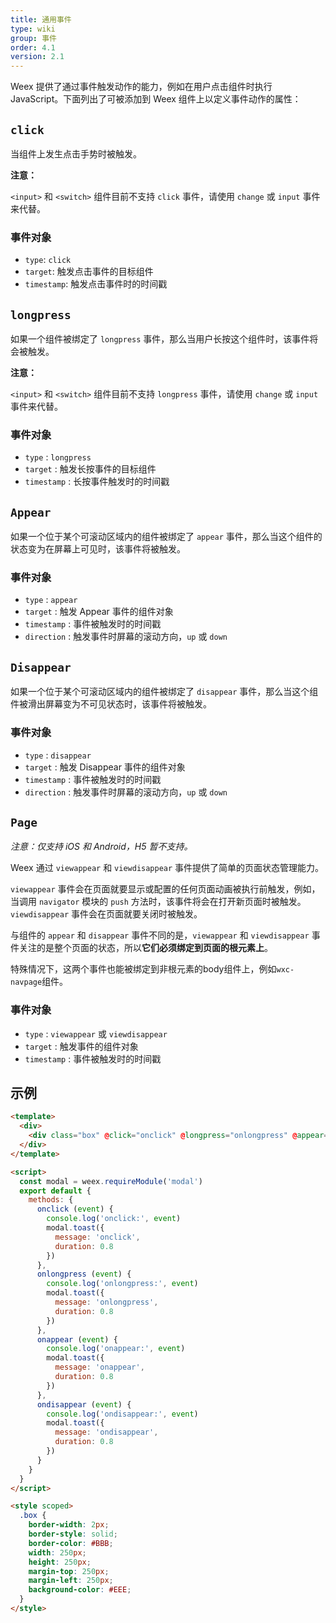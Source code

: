 ```yaml
---
title: 通用事件
type: wiki
group: 事件
order: 4.1
version: 2.1
---
```


<!-- toc -->

Weex 提供了通过事件触发动作的能力，例如在用户点击组件时执行 JavaScript。下面列出了可被添加到 Weex 组件上以定义事件动作的属性：

## `click`

当组件上发生点击手势时被触发。

**注意：**

`<input>` 和 `<switch>` 组件目前不支持 `click` 事件，请使用 `change` 或 `input` 事件来代替。

### 事件对象

- `type`: `click`
- `target`: 触发点击事件的目标组件
- `timestamp`: 触发点击事件时的时间戳


## `longpress`

如果一个组件被绑定了 `longpress` 事件，那么当用户长按这个组件时，该事件将会被触发。

**注意：**

`<input>` 和 `<switch>` 组件目前不支持 `longpress` 事件，请使用 `change` 或 `input` 事件来代替。

### 事件对象
- `type` : `longpress`
- `target` : 触发长按事件的目标组件
- `timestamp` : 长按事件触发时的时间戳

## `Appear`

如果一个位于某个可滚动区域内的组件被绑定了 `appear` 事件，那么当这个组件的状态变为在屏幕上可见时，该事件将被触发。

### 事件对象

- `type` : `appear`
- `target` : 触发 Appear 事件的组件对象
- `timestamp` : 事件被触发时的时间戳
- `direction` : 触发事件时屏幕的滚动方向，`up` 或 `down`

## `Disappear`

如果一个位于某个可滚动区域内的组件被绑定了 `disappear` 事件，那么当这个组件被滑出屏幕变为不可见状态时，该事件将被触发。

### 事件对象

- `type` : `disappear`
- `target` : 触发 Disappear 事件的组件对象
- `timestamp` : 事件被触发时的时间戳
- `direction` : 触发事件时屏幕的滚动方向，`up` 或 `down`

## `Page`

*注意：仅支持 iOS 和 Android，H5 暂不支持。*

Weex 通过 `viewappear` 和 `viewdisappear` 事件提供了简单的页面状态管理能力。

`viewappear` 事件会在页面就要显示或配置的任何页面动画被执行前触发，例如，当调用 `navigator` 模块的 `push` 方法时，该事件将会在打开新页面时被触发。`viewdisappear` 事件会在页面就要关闭时被触发。

与组件的 `appear` 和 `disappear` 事件不同的是，`viewappear` 和 `viewdisappear` 事件关注的是整个页面的状态，所以**它们必须绑定到页面的根元素上**。

特殊情况下，这两个事件也能被绑定到非根元素的body组件上，例如`wxc-navpage`组件。

### 事件对象

- `type` : `viewappear` 或 `viewdisappear`
- `target` : 触发事件的组件对象
- `timestamp` : 事件被触发时的时间戳

## 示例

```html
<template>
  <div>
    <div class="box" @click="onclick" @longpress="onlongpress" @appear="onappear"  @disappear="ondisappear"></div>
  </div>
</template>

<script>
  const modal = weex.requireModule('modal')
  export default {
    methods: {
      onclick (event) {
        console.log('onclick:', event)
        modal.toast({
          message: 'onclick',
          duration: 0.8
        })
      },
      onlongpress (event) {
        console.log('onlongpress:', event)
        modal.toast({
          message: 'onlongpress',
          duration: 0.8
        })
      },
      onappear (event) {
        console.log('onappear:', event)
        modal.toast({
          message: 'onappear',
          duration: 0.8
        })
      },
      ondisappear (event) {
        console.log('ondisappear:', event)
        modal.toast({
          message: 'ondisappear',
          duration: 0.8
        })
      }
    }
  }
</script>

<style scoped>
  .box {
    border-width: 2px;
    border-style: solid;
    border-color: #BBB;
    width: 250px;
    height: 250px;
    margin-top: 250px;
    margin-left: 250px;
    background-color: #EEE;
  }
</style>
```
